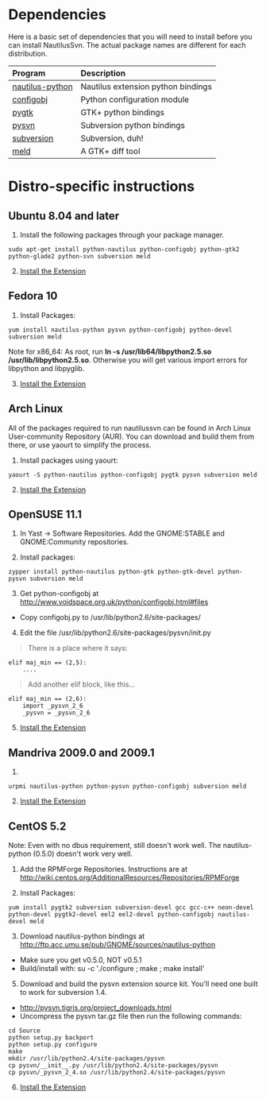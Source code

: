 

# Dependencies #

Here is a basic set of dependencies that you will need to install before you can install NautilusSvn.  The actual package names are different for each distribution.

| **Program** | **Description** |
|:------------|:----------------|
| [nautilus-python](http://svn.gnome.org/viewvc/nautilus-python/) | Nautilus extension python bindings |
| [configobj](http://www.voidspace.org.uk/python/configobj.html) | Python configuration module |
| [pygtk](http://www.pygtk.org/) | GTK+ python bindings |
| [pysvn](http://pysvn.tigris.org/) | Subversion python bindings |
| [subversion](http://subversion.tigris.org/) | Subversion, duh! |
| [meld](http://meld.sourceforge.net/) | A GTK+ diff tool |

# Distro-specific instructions #

## Ubuntu 8.04 and later ##

1. Install the following packages through your package manager.
```
sudo apt-get install python-nautilus python-configobj python-gtk2 python-glade2 python-svn subversion meld
```

2. [Install the Extension](http://code.google.com/p/nautilussvn/wiki/ManualInstallation)

## Fedora 10 ##

1. Install Packages:
```
yum install nautilus-python pysvn python-configobj python-devel subversion meld
```

Note for x86\_64: As root, run **ln -s /usr/lib64/libpython2.5.so /usr/lib/libpython2.5.so**.  Otherwise you will get various import errors for libpython and libpyglib.

3. [Install the Extension](http://code.google.com/p/nautilussvn/wiki/ManualInstallation)

## Arch Linux ##

All of the packages required to run nautilussvn can be found in Arch Linux User-community Repository (AUR). You can download and build them from there, or use yaourt to simplify the process.

1. Install packages using yaourt:

```
yaourt -S python-nautilus python-configobj pygtk pysvn subversion meld
```

2. [Install the Extension](http://code.google.com/p/nautilussvn/wiki/ManualInstallation)

## OpenSUSE 11.1 ##

1. In Yast -> Software Repositories.  Add the GNOME:STABLE and GNOME:Community repositories.

2. Install packages:
```
zypper install python-nautilus python-gtk python-gtk-devel python-pysvn subversion meld
```

3. Get python-configobj at http://www.voidspace.org.uk/python/configobj.html#files
  * Copy configobj.py to /usr/lib/python2.6/site-packages/

4. Edit the file /usr/lib/python2.6/site-packages/pysvn/init.py
> There is a place where it says:
```
elif maj_min == (2,5):
    ....  
```
> Add another elif block, like this...
```
elif maj_min == (2,6):
    import _pysvn_2_6
    _pysvn = _pysvn_2_6
```

5. [Install the Extension](http://code.google.com/p/nautilussvn/wiki/ManualInstallation)

## Mandriva 2009.0 and 2009.1 ##

1.
```
urpmi nautilus-python python-pysvn python-configobj subversion meld 
```

2. [Install the Extension](http://code.google.com/p/nautilussvn/wiki/ManualInstallation)

## CentOS 5.2 ##

Note: Even with no dbus requirement, still doesn't work well.  The nautilus-python (0.5.0) doesn't work very well.

1. Add the RPMForge Repositories.  Instructions are at http://wiki.centos.org/AdditionalResources/Repositories/RPMForge

2. Install Packages:
```
yum install pygtk2 subversion subversion-devel gcc gcc-c++ neon-devel python-devel pygtk2-devel eel2 eel2-devel python-configobj nautilus-devel meld
```

3. Download nautilus-python bindings at http://ftp.acc.umu.se/pub/GNOME/sources/nautilus-python
  * Make sure you get v0.5.0, NOT v0.5.1
  * Build/install with: su -c './configure ; make ; make install'

5. Download and build the pysvn extension source kit.  You'll need one built to work for subversion 1.4.
  * http://pysvn.tigris.org/project_downloads.html
  * Uncompress the pysvn tar.gz file then run the following commands:
```
cd Source
python setup.py backport
python setup.py configure
make
mkdir /usr/lib/python2.4/site-packages/pysvn
cp pysvn/__init__.py /usr/lib/python2.4/site-packages/pysvn
cp pysvn/_pysvn_2_4.so /usr/lib/python2.4/site-packages/pysvn
```

6. [Install the Extension](http://code.google.com/p/nautilussvn/wiki/ManualInstallation)